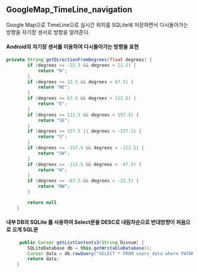 ## GoogleMap_TimeLine_navigation

Google Map으로 TimeLine으로 실시간 위치를 SQLite에 저장하면서 다시돌아가는 방향을 자기장 센서로 방향을 알려준다.

#### Android의 자기장 센서를 이용하여 다시돌아가는 방향을 표현
```java
private String getDirectionFromDegrees(float degrees) {
        if (degrees >= -22.5 && degrees < 22.5) {
            return "N";
        }
        if (degrees >= 22.5 && degrees < 67.5) {
            return "NE";
        }
        if (degrees >= 67.5 && degrees < 112.5) {
            return "E";
        }
        if (degrees >= 112.5 && degrees < 157.5) {
            return "SE";
        }
        if (degrees >= 157.5 || degrees < -157.5) {
            return "S";
        }
        if (degrees >= -157.5 && degrees < -112.5) {
            return "SW";
        }
        if (degrees >= -112.5 && degrees < -67.5) {
            return "W";
        }
        if (degrees >= -67.5 && degrees < -22.5) {
            return "NW";
        }

        return null
    }
```
    
#### 내부 DB의 SQLite 를 사용하여 Select문을 DESC로 내림차순으로 반대방향이 처음으로 오게 SQL문
```java
     public Cursor getListContents3(String Disnum) {
        SQLiteDatabase db = this.getWritableDatabase();
        Cursor data = db.rawQuery("SELECT * FROM users_data where PATHNUM='"+Disnum+"' ORDER BY ID DESC;", null);
        return data;
    }
```
